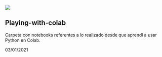 ![](https://earthengine.google.com/static/images/GoogleEarthEngine_Grey_108.png)

## Playing-with-colab

Carpeta con notebooks referentes a lo realizado desde que aprendí a usar Python en Colab.

03/01/2021
